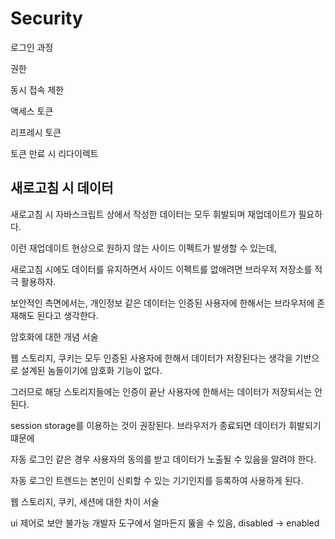 <!-- todo: 내용 보완 필요 -->

# Security

로그인 과정

권한

동시 접속 제한

액세스 토큰

리프레시 토큰

토큰 만료 시 리다이렉트

## 새로고침 시 데이터

새로고침 시 자바스크립트 상에서 작성한 데이터는 모두 휘발되며 재업데이트가 필요하다.

이런 재업데이트 현상으로 원하지 않는 사이드 이펙트가 발생할 수 있는데,

새로고침 시에도 데이터를 유지하면서 사이드 이펙트를 없애려면 브라우저 저장소를 적극 활용하자.

보안적인 측면에서는, 개인정보 같은 데이터는 인증된 사용자에 한해서는 브라우저에 존재해도 된다고 생각한다.

암호화에 대한 개념 서술

웹 스토리지, 쿠키는 모두 인증된 사용자에 한해서 데이터가 저장된다는 생각을 기반으로 설계된 놈들이기에 암호화 기능이 없다.

그러므로 해당 스토리지들에는 인증이 끝난 사용자에 한해서는 데이터가 저장되서는 안된다.

session storage를 이용하는 것이 권장된다. 브라우저가 종료되면 데이터가 휘발되기 떄문에

자동 로그인 같은 경우 사용자의 동의를 받고 데이터가 노출될 수 있음을 알려야 한다.

자동 로그인 트렌드는 본인이 신뢰할 수 있는 기기인지를 등록하여 사용하게 된다.

웹 스토리지, 쿠키, 세션에 대한 차이 서술

ui 제어로 보안 불가능 개발자 도구에서 얼마든지 뚫을 수 있음, disabled -> enabled
